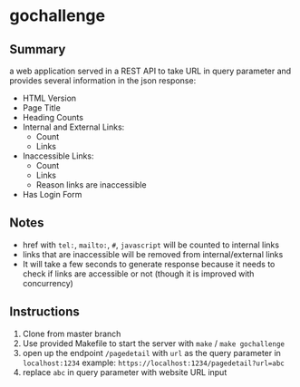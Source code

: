 # gochallenge
## Summary
a web application served in a REST API to take URL in query parameter and provides several information in the json response:
* HTML Version
* Page Title
* Heading Counts
* Internal and External Links:
   - Count
   - Links
* Inaccessible Links:
   - Count
   - Links
   - Reason links are inaccessible
* Has Login Form

## Notes
* href with `tel:`, `mailto:`, `#`, `javascript` will be counted to internal links
* links that are inaccessible will be removed from internal/external links
* It will take a few seconds to generate response because it needs to check if links are accessible or not (though it is improved with concurrency)

## Instructions
1. Clone from master branch
2. Use provided Makefile to start the server with `make` / `make gochallenge`
3. open up the endpoint `/pagedetail` with `url` as the query parameter  in `localhost:1234`
    example: `https://localhost:1234/pagedetail?url=abc`
4. replace `abc` in query parameter with website URL input
